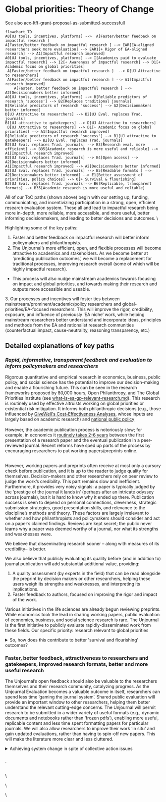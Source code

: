 # Global priorities: Theory of Change

See also [acx-ltff-grant-proposal-as-submitted-successfull](../grants-and-proposals/acx-ltff-grant-proposal-as-submitted-successfull/ "mention")

```mermaid
flowchart TD
A0[UJ tools, incentives, platforms] -->  A[Faster/better feedback on impactful research ] 
A[Faster/better feedback on impactful research ] --> EAR[EA-aligned researchers seek more evaluation] --> EAR1[+ Rigor of EA-aligned research] --> A1[Impactful research improved]
A0[UJ tools, incentives, platforms] --> I[Academics paid to evaluate impactful research] --> I2[+ Awareness of impactful research] --> D1[+ Academic focus on global priorities] 
 A[Faster/better feedback on impactful research ]  --> D[UJ Attractive to researchers]
 A[Faster/better feedback on impactful research ] --> A1[Impactful research improved] 
    A[Faster, better feedback on impactful research ] --> A2[Decisionmakers better informed]
A0[UJ tools, incentives, platforms] --> B[Reliable predictors of research 'success'] --> B2[Replaces traditional journals] 
B[Reliable predictors of research 'success'] --> A2[Decisionmakers better informed]
D[UJ Attractive to researchers] --> B2[UJ Eval. replaces Trad. journals] 
B1[UJ attractive to gatekeepers] --> D[UJ Attractive to researchers]
 D[UJ Attractive to researchers] --> D1[+ Academic focus on global priorities] --> A1[Impactful research improved]
B[Reliable predictors of research 'success'] --> B1[UJ attractive to gatekeepers] --> B2[UJ Eval. replaces Trad. journals] 
B2[UJ Eval. replaces Trad. journals] --> B3[Research eval. more efficient] --> B35[Academic research is more useful and reliable] --> A1[Impactful research improved]
B2[UJ Eval. replaces Trad. journals] --> B4[Open access] --> A2[Decisionmakers better informed]
A1[Impactful research improved] --> A2[Decisionmakers better informed]
B2[UJ Eval. replaces Trad. journals] --> B5[Readable formats ] --> A2[Decisionmakers better informed] --> E1[Better assessment of priorities, policy choices] --> O[+ Survival & flourishing]
B2[UJ Eval. replaces Trad. journals]--> B6[Replicable, transparent formats] --> B35[Academic research is more useful and reliable]
```



All of our ToC paths (shown above) begin with our setting up, funding, communicating, and incentivizing participation in a strong, open, efficient research evaluation system. These all and lead to impactful research being more in-depth, more reliable, more accessible, and more useful, better informing decisionmakers, and leading to better decisions and outcomes.   \


Highlighting some of the key paths:

1. Faster and better feedback on impactful research will better inform policymakers and philanthropists.
2. The Unjournal’s more efficient, open, and flexible processes will become attractive to academics and stakeholders. As we become better at ‘predicting publication outcomes’, we will become a replacement for traditional processes,  improving research overall (some of which will be highly impactful research).&#x20;

* This process will also nudge mainstream academics towards focusing on impact and global priorities, and towards making their research and outputs more accessible and useable.&#x20;

3\. Our processes and incentives will foster ties between mainstream/prominent/academic/policy researchers and global-priorities/EA-focused researchers. This will improve the rigor, credibility, exposure, and influence of previously ‘EA niche’ work, while helping mainstream researchers better understand and incorporate ideas, principles and methods from the EA and rationalist research communities (counterfactual impact, cause-neutrality, reasoning transparency, etc.)&#x20;



## Detailed explanations of key paths

### _Rapid, informative, transparent feedback and evaluation to inform policymakers and researchers_

Rigorous quantitative and empirical research in economics, business, public policy, and social science has the potential to improve our decision-making and enable a flourishing future. This can be seen in the research frameworks proposed by 80,000 hours, Open Philanthropy, and The Global Priorities Institute (see [what-is-ea-gp-relevant-research.md](../the-field-and-ea-gp-research/what-is-ea-gp-relevant-research.md "mention")). This research is routinely used by effective altruists working on global priorities or existential risk mitigation. It informs both philanthropic decisions (e.g., those influenced by [GiveWell's Cost-Effectiveness Analyses](https://www.givewell.org/how-we-work/our-criteria/cost-effectiveness/cost-effectiveness-models), whose inputs are largely based on academic research) and [national public policy](https://academic.oup.com/ser/article/12/4/779/1653602)\
\
However, the academic publication process is notoriously slow; for example, in economics it [routinely takes 2-6 years](https://www.nber.org/papers/w29147) between the first presentation of a research paper and the eventual publication in a peer-reviewed journal. Recent reforms have sped up parts of the process  by encouraging researchers to put working papers/preprints online. &#x20;

\
However, working papers and preprints often receive at most only a cursory check before publication, and it is up to the reader to judge quality for themselves.  Decision-makers and other researchers rely on peer review to judge the work’s credibility. This part remains slow and inefficient. Furthermore, it provides very noisy signals: a paper is typically judged by the ‘prestige of the journal it lands in’ (perhaps after an intricate odyssey across journals), but it is hard to know why it ended up there. Publication success is seen to depend on personal connections, cleverness, strategic submission strategies, good presentation skills, and relevance to the discipline’s methods and theory. These factors are largely irrelevant to whether and how philanthropists and policymakers should consider and act on a paper’s claimed findings.  Reviews are kept secret; the public never learns why a paper was deemed worthy of a journal, nor what its strengths and weaknesses were. &#x20;

We believe that disseminating research sooner  – along with measures of its credibility– is better.&#x20;

We also believe that publicly evaluating its quality before (and in addition to) journal publication will add substantial additional value, providing:&#x20;

1. A quality assessment (by experts in the field) that can be read alongside the preprint by decision makers or other researchers, helping these users weigh its strengths and weaknesses, and interpreting its implications.
2. Faster feedback to authors, focused on improving the rigor and impact of the work.&#x20;

Various initiatives in the life sciences are already begun reviewing preprints. While economics took the lead in sharing working papers, public evaluation of economics, business,  and social science research is rare. The Unjournal is the first initiative to publicly evaluate rapidly-disseminated work from these fields. Our specific priority: research relevant to global priorities



<details>

<summary>So, how does this contribute to better 'survival and flourishing' outcomes?</summary>

The Unjournal will encourage and incentivize substantive and helpful feedback and careful quantitative evaluation. We will publish these evaluations in a carefully curated space, and clearly aggregate and communicate this output.\


This will help us achieve our focal,  most tangible ‘theory of change’ pathway (mapped in our ‘Plan for Impact’.)&#x20;

* better (faster, public, more thorough, more efficient, quantified, and impact-minded) evaluation of pivotal research&#x20;
* makes this research better  (both the evaluated work and adjacent work), encourages more such work
* and makes it easier for decision-makers to evaluate and use it, leading to better decisions and better outcomes,
* reducing X-risk and contributing to long-term survival and flourishing.



</details>



### Faster, better feedback, attractiveness to researchers and gatekeepers, improved research formats, better and more useful research

The Unjournal’s open feedback should also be valuable to the researchers themselves and their research community, catalyzing progress. As the Unjournal Evaluation becomes a valuable outcome in itself, researchers can spend less time ‘gaming the journal system’. Shared public evaluation will provide an important window to other researchers, helping them better understand the relevant cutting-edge concerns. The Unjournal will permit research to be submitted in a wider variety of useful formats (e.g., dynamic documents and notebooks rather than ‘frozen pdfs’), enabling more useful, replicable content and less time spent formatting papers for particular journals. We will also allow researchers to improve their work ‘in situ’ and gain updated evaluations, rather than having to spin-off new papers. This will make the literature more clear and less cluttered.



<details>

<summary>Achieving system change in spite of collective action issues</summary>

Some of the paths will take longer than others; in particular, it will be hard to get academia to change, particularly because of entrenched systems and a collective action problem. We discuss how we hope to overcome this [HERE](https://effective-giving-marketing.gitbook.io/unjournal-x-ea-and-global-priorities-research/#it-sounds-great-but-can-you-really-change-things). In particular:

We can provide leadership and take risks that academics won’t take themselves.&#x20;

* Bringing in new interests, external funding, and incentives can change the fundamental incentive structure.
* We can play a long game and build our processes and track record, while we wait for academia to directly incorporate journal-independent evaluations int0 their reward systems. Meanwhile, our work and output will be highly useful to EA/global priorities longtermist researchers and decision-makers. as part of their metrics and reward systems.&#x20;
* The Unjournal’s more efficient, open, and flexible processes will become attractive to academics and stakeholders. As we become better at ‘predicting publication outcomes’, we will become a replacement for traditional processes,  improving research overall (some of which will be highly impactful research).&#x20;
* This process will also nudge mainstream academics towards focusing on impact and global priorities, and towards making their research and outputs more accessible and useable.&#x20;

</details>

###



.&#x20;

\
\


\


\
